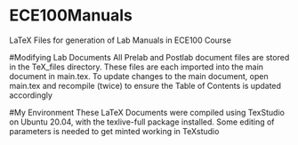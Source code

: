 # ECE100Manuals
LaTeX Files for generation of Lab Manuals in ECE100 Course

#Modifying Lab Documents
All Prelab and Postlab document files are stored in the TeX\_files directory. These files are each imported into the main document in main.tex. To update changes to the main document, open main.tex and recompile (twice) to ensure the Table of Contents is updated accordingly

#My Environment
These LaTeX Documents were compiled using TexStudio on Ubuntu 20.04, with the texlive-full package installed. Some editing of parameters is needed to get minted working in TeXstudio
